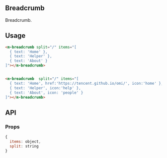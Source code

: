 ## Breadcrumb

Breadcrumb.

## Usage

```html
<m-breadcrumb split="/" items="[
  { text: 'Home' },
  { text: 'Helper' },
  { text: 'About' }
]"></m-breadcrumb>


<m-breadcrumb  split="/" items="[
  { text: 'Home', href:'https://tencent.github.io/omi/', icon:'home' },
  { text: 'Helper', icon:'help' },
  { text: 'About', icon: 'people' }
]"></m-breadcrumb>
```

## API

### Props

```jsx
{
  items: object,
  split: string
}
```